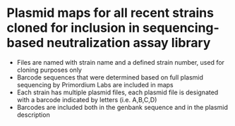 # Plasmid maps for all recent strains cloned for inclusion in sequencing-based neutralization assay library

- Files are named with strain name and a defined strain number, used for cloning purposes only
- Barcode sequences that were determined based on full plasmid sequencing by Primordium Labs are included in maps
- Each strain has multiple plasmid files, each plasmid file is designated with a barcode indicated by letters (i.e. A,B,C,D)
- Barcodes are included both in the genbank sequence and in the plasmid description